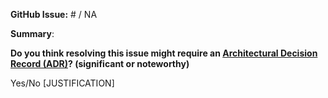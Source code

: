 
<!-- In order to keep off topic discussion to a minimum, it helps if the "work to be done" is already agreed on. -->
<!-- Ideally, a GitHub Issue with the label `Status: Consensus` will have been concluded, and linked to in this PR. -->
**GitHub Issue:** # / NA

**Summary**:

**Do you think resolving this issue might require an [Architectural Decision Record (ADR)](https://github.com/json-schema-org/community/blob/main/CONTRIBUTING.md#key-architectural-decisions)? (significant or noteworthy)**
<!-- If the issue has the `adr-required`, this PR must include an ADR. -->
<!-- If you do not want to include an ADR, or are not sure how to make one, make sure you allow edits to this PR by maintainers. -->

Yes/No
[JUSTIFICATION]